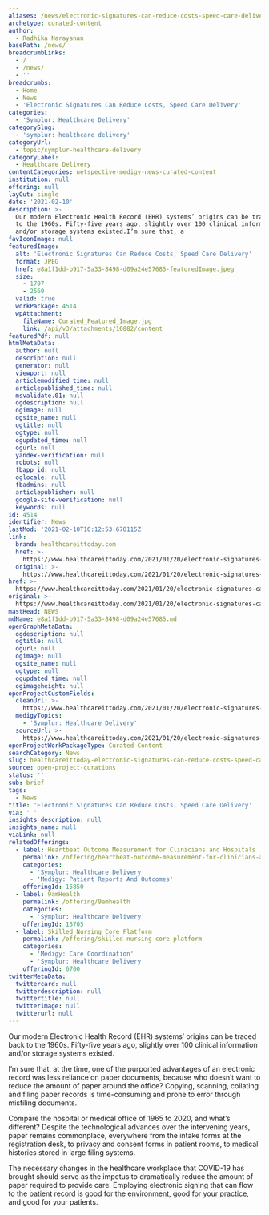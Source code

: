 ```yaml
---
aliases: /news/electronic-signatures-can-reduce-costs-speed-care-delivery
archetype: curated-content
author:
  - Radhika Narayanan
basePath: /news/
breadcrumbLinks:
  - /
  - /news/
  - ''
breadcrumbs:
  - Home
  - News
  - 'Electronic Signatures Can Reduce Costs, Speed Care Delivery'
categories:
  - 'Symplur: Healthcare Delivery'
categorySlug:
  - 'symplur: healthcare delivery'
categoryUrl:
  - topic/symplur-healthcare-delivery
categoryLabel:
  - Healthcare Delivery
contentCategories: netspective-medigy-news-curated-content
institution: null
offering: null
layOut: single
date: '2021-02-10'
description: >-
  Our modern Electronic Health Record (EHR) systems’ origins can be traced back
  to the 1960s. Fifty-five years ago, slightly over 100 clinical information
  and/or storage systems existed.I’m sure that, a
favIconImage: null
featuredImage:
  alt: 'Electronic Signatures Can Reduce Costs, Speed Care Delivery'
  format: JPEG
  href: e8a1f1dd-b917-5a33-8498-d09a24e57685-featuredImage.jpeg
  size:
    - 1707
    - 2560
  valid: true
  workPackage: 4514
  wpAttachment:
    fileName: Curated_Featured_Image.jpg
    link: /api/v3/attachments/10882/content
featuredPdf: null
htmlMetaData:
  author: null
  description: null
  generator: null
  viewport: null
  articlemodified_time: null
  articlepublished_time: null
  msvalidate.01: null
  ogdescription: null
  ogimage: null
  ogsite_name: null
  ogtitle: null
  ogtype: null
  ogupdated_time: null
  ogurl: null
  yandex-verification: null
  robots: null
  fbapp_id: null
  oglocale: null
  fbadmins: null
  articlepublisher: null
  google-site-verification: null
  keywords: null
id: 4514
identifier: News
lastMod: '2021-02-10T10:12:53.670115Z'
link:
  brand: healthcareittoday.com
  href: >-
    https://www.healthcareittoday.com/2021/01/20/electronic-signatures-can-reduce-costs-speed-care-delivery/
  original: >-
    https://www.healthcareittoday.com/2021/01/20/electronic-signatures-can-reduce-costs-speed-care-delivery/
href: >-
  https://www.healthcareittoday.com/2021/01/20/electronic-signatures-can-reduce-costs-speed-care-delivery/
original: >-
  https://www.healthcareittoday.com/2021/01/20/electronic-signatures-can-reduce-costs-speed-care-delivery/
mastHead: NEWS
mdName: e8a1f1dd-b917-5a33-8498-d09a24e57685.md
openGraphMetaData:
  ogdescription: null
  ogtitle: null
  ogurl: null
  ogimage: null
  ogsite_name: null
  ogtype: null
  ogupdated_time: null
  ogimageheight: null
openProjectCustomFields:
  cleanUrl: >-
    https://www.healthcareittoday.com/2021/01/20/electronic-signatures-can-reduce-costs-speed-care-delivery/
  medigyTopics:
    - 'Symplur: Healthcare Delivery'
  sourceUrl: >-
    https://www.healthcareittoday.com/2021/01/20/electronic-signatures-can-reduce-costs-speed-care-delivery/
openProjectWorkPackageType: Curated Content
searchCategory: News
slug: healthcareittoday-electronic-signatures-can-reduce-costs-speed-care-delivery
source: open-project-curations
status: ''
sub: brief
tags:
  - News
title: 'Electronic Signatures Can Reduce Costs, Speed Care Delivery'
via: ' '
insights_description: null
insights_name: null
viaLink: null
relatedOfferings:
  - label: Heartbeat Outcome Measurement for Clinicians and Hospitals
    permalink: /offering/heartbeat-outcome-measurement-for-clinicians-and-hospitals
    categories:
      - 'Symplur: Healthcare Delivery'
      - 'Medigy: Patient Reports And Outcomes'
    offeringId: 15850
  - label: 9amHealth
    permalink: /offering/9amhealth
    categories:
      - 'Symplur: Healthcare Delivery'
    offeringId: 15705
  - label: Skilled Nursing Core Platform
    permalink: /offering/skilled-nursing-core-platform
    categories:
      - 'Medigy: Care Coordination'
      - 'Symplur: Healthcare Delivery'
    offeringId: 6700
twitterMetaData:
  twittercard: null
  twitterdescription: null
  twittertitle: null
  twitterimage: null
  twitterurl: null
---
```

<p>Our modern Electronic Health Record (EHR) systems’ origins can be traced back to the 1960s. Fifty-five years ago, slightly over 100 clinical information and/or storage systems existed.</p><p>I’m sure that, at the time, one of the purported advantages of an electronic record was less reliance on paper documents, because who doesn’t want to reduce the amount of paper around the office? Copying, scanning, collating and filing paper records is time-consuming and prone to error through misfiling documents.</p><p>Compare the hospital or medical office of 1965 to 2020, and what’s different? Despite the technological advances over the intervening years, paper remains commonplace, everywhere from the intake forms at the registration desk, to privacy and consent forms in patient rooms, to medical histories stored in large filing systems.</p><p>The necessary changes in the healthcare workplace that COVID-19 has brought should serve as the impetus to dramatically reduce the amount of paper required to provide care. Employing electronic signing that can flow to the patient record is good for the environment, good for your practice, and good for your patients.</p>